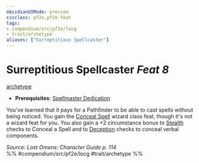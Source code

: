 ```yaml
---
obsidianUIMode: preview
cssclass: pf2e,pf2e-feat
tags:
- compendium/src/pf2e/locg
- trait/archetype
aliases: ["Surreptitious Spellcaster"]
---
```

# Surreptitious Spellcaster  *Feat 8*  
[archetype](rules/traits/archetype.md)  

- **Prerequisites**: [Spellmaster Dedication](compendium/feats/spellmaster-dedication-locg.md)

You've learned that it pays for a Pathfinder to be able to cast spells without being noticed. You gain the [Conceal Spell](compendium/feats/conceal-spell.md) wizard class feat, though it's not a wizard feat for you. You also gain a +2 circumstance bonus to [Stealth](compendium/skills.md#Stealth) checks to Conceal a Spell and to [Deception](compendium/skills.md#Deception) checks to conceal verbal components.

*Source: Lost Omens: Character Guide p. 114*  
%% #compendium/src/pf2e/locg #trait/archetype %%